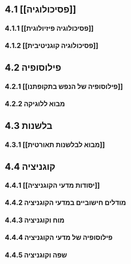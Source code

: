 # 4.1	[[פסיכולוגיה]]
## 4.1.1	[[פסיכולוגיה פיזיולוגית]]
## 4.1.2	[[פסיכולוגיה קוגניטיבית]]
# 4.2	פילוסופיה
## 4.2.1	[[פילוסופיה של הנפש בתקופתנו]]
## 4.2.2	מבוא ללוגיקה
# 4.3	בלשנות
## 4.3.1	[[מבוא לבלשנות תאורטית]]
# 4.4	קוגניציה
## 4.4.1	[[יסודות מדעי הקוגניציה]]
## 4.4.2	מודלים חישוביים במדעי הקוגניציה
## 4.4.3	מוח וקוגניציה
## 4.4.4	פילוסופיה של מדעי הקוגניציה
## 4.4.5	שפה וקוגניציה
